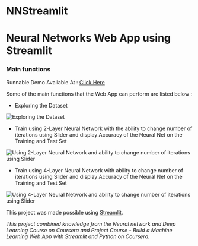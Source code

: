 # NNStreamlit

# Neural Networks Web App using Streamlit

### Main functions

Runnable Demo Available At : [Click Here](https://share.streamlit.io/saifali-patel/nnstreamlit/nnstreamlit.py)

Some of the main functions that the Web App can perform are listed below :

- Exploring the Dataset

 ![Exploring the Dataset](https://github.com/iileoii/NNStreamlit/blob/master/Gifs/1.gif)

- Train using 2-Layer Neural Network with the ability to change number of iterations using Slider and display Accuracy of the Neural Net on the Training and Test Set

![Using 2-Layer Neural Network and ability to change number of iterations using Slider](https://github.com/iileoii/NNStreamlit/blob/master/Gifs/2.gif)

- Train using 4-Layer Neural Network with ability to change number of iterations using Slider and display Accuracy of the Neural Net on the Training and Test Set

![Using 4-Layer Neural Network and ability to change number of iterations using Slider](https://github.com/iileoii/NNStreamlit/blob/master/Gifs/3.gif)


This project was made possible using [Streamlit](https://github.com/streamlit).


*This project combined knowledge from the Neural network and Deep Learning Course on Coursera and Project Course -  Build a Machine Learning Web App with Streamlit and Python on Coursera.*
